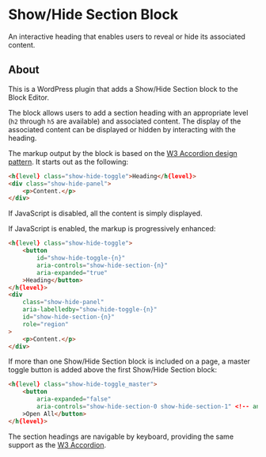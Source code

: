 # Show/Hide Section Block

An interactive heading that enables users to reveal or hide its associated content.

## About

This is a WordPress plugin that adds a Show/Hide Section block to the Block Editor.

The block allows users to add a section heading with an appropriate level (`h2` through `h5` are available) and associated content. The display of the associated content can be displayed or hidden by interacting with the heading.

The markup output by the block is based on the [W3 Accordion design pattern](https://www.w3.org/TR/wai-aria-practices-1.1/examples/accordion/accordion.html). It starts out as the following:
```html
<h{level} class="show-hide-toggle">Heading</h{level}>
<div class="show-hide-panel">
	<p>Content.</p>
</div>
```
If JavaScript is disabled, all the content is simply displayed.

If JavaScript is enabled, the markup is progressively enhanced:
```html
<h{level} class="show-hide-toggle">
	<button
		id="show-hide-toggle-{n}"
		aria-controls="show-hide-section-{n}"
		aria-expanded="true"
	>Heading</button>
</h{level}>
<div
	class="show-hide-panel"
	aria-labelledby="show-hide-toggle-{n}"
	id="show-hide-section-{n}"
	role="region"
>
	<p>Content.</p>
</div>
```

If more than one Show/Hide Section block is included on a page, a master toggle button is added above the first Show/Hide Section block:
```html
<h{level} class="show-hide-toggle_master">
	<button
		aria-expanded="false"
		aria-controls="show-hide-section-0 show-hide-section-1" <!-- and so on for each block -->
	>Open All</button>
</h{level}>
```

The section headings are navigable by keyboard, providing the same support as the [W3 Accordion](https://www.w3.org/TR/wai-aria-practices-1.1/examples/accordion/accordion.html#kbd_label).

